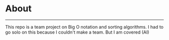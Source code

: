 # About
---
This repo is a team project on Big O notation and sorting algorithms. I had to go solo on this because I couldn't make a team. But I am covered (AI)

